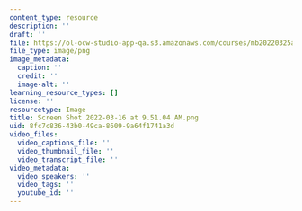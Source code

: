 ```yaml
---
content_type: resource
description: ''
draft: ''
file: https://ol-ocw-studio-app-qa.s3.amazonaws.com/courses/mb20220325a/screen-shot-2022-03-16-at-95104-am.png
file_type: image/png
image_metadata:
  caption: ''
  credit: ''
  image-alt: ''
learning_resource_types: []
license: ''
resourcetype: Image
title: Screen Shot 2022-03-16 at 9.51.04 AM.png
uid: 8fc7c836-43b0-49ca-8609-9a64f1741a3d
video_files:
  video_captions_file: ''
  video_thumbnail_file: ''
  video_transcript_file: ''
video_metadata:
  video_speakers: ''
  video_tags: ''
  youtube_id: ''
---
```

